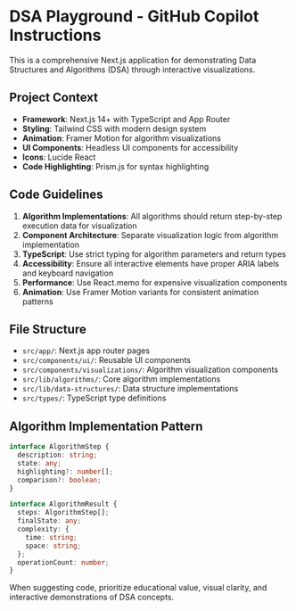 # DSA Playground - GitHub Copilot Instructions

<!-- Use this file to provide workspace-specific custom instructions to Copilot. For more details, visit https://code.visualstudio.com/docs/copilot/copilot-customization#_use-a-githubcopilotinstructionsmd-file -->

This is a comprehensive Next.js application for demonstrating Data Structures and Algorithms (DSA) through interactive visualizations.

## Project Context
- **Framework**: Next.js 14+ with TypeScript and App Router
- **Styling**: Tailwind CSS with modern design system
- **Animation**: Framer Motion for algorithm visualizations
- **UI Components**: Headless UI components for accessibility
- **Icons**: Lucide React
- **Code Highlighting**: Prism.js for syntax highlighting

## Code Guidelines
1. **Algorithm Implementations**: All algorithms should return step-by-step execution data for visualization
2. **Component Architecture**: Separate visualization logic from algorithm implementation
3. **TypeScript**: Use strict typing for algorithm parameters and return types
4. **Accessibility**: Ensure all interactive elements have proper ARIA labels and keyboard navigation
5. **Performance**: Use React.memo for expensive visualization components
6. **Animation**: Use Framer Motion variants for consistent animation patterns

## File Structure
- `src/app/`: Next.js app router pages
- `src/components/ui/`: Reusable UI components
- `src/components/visualizations/`: Algorithm visualization components
- `src/lib/algorithms/`: Core algorithm implementations
- `src/lib/data-structures/`: Data structure implementations
- `src/types/`: TypeScript type definitions

## Algorithm Implementation Pattern
```typescript
interface AlgorithmStep {
  description: string;
  state: any;
  highlighting?: number[];
  comparison?: boolean;
}

interface AlgorithmResult {
  steps: AlgorithmStep[];
  finalState: any;
  complexity: {
    time: string;
    space: string;
  };
  operationCount: number;
}
```

When suggesting code, prioritize educational value, visual clarity, and interactive demonstrations of DSA concepts.
